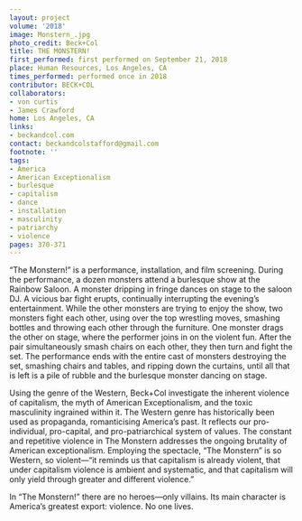 ```yaml
---
layout: project
volume: '2018'
image: Monstern_.jpg
photo_credit: Beck+Col
title: THE MONSTERN!
first_performed: first performed on September 21, 2018
place: Human Resources, Los Angeles, CA
times_performed: performed once in 2018
contributor: BECK+COL
collaborators:
- von curtis
- James Crawford
home: Los Angeles, CA
links:
- beckandcol.com
contact: beckandcolstafford@gmail.com
footnote: ''
tags:
- America
- American Exceptionalism
- burlesque
- capitalism
- dance
- installation
- masculinity
- patriarchy
- violence
pages: 370-371
---
```




“The Monstern!” is a performance, installation, and film screening. During the performance, a dozen monsters attend a burlesque show at the Rainbow Saloon. A monster dripping in fringe dances on stage to the saloon DJ. A vicious bar fight erupts, continually interrupting the evening’s entertainment. While the other monsters are trying to enjoy the show, two monsters fight each other, using over the top wrestling moves, smashing bottles and throwing each other through the furniture. One monster drags the other on stage, where the performer joins in on the violent fun. After the pair simultaneously smash chairs on each other, they then turn and fight the set. The performance ends with the entire cast of monsters destroying the set, smashing chairs and tables, and ripping down the curtains, until all that is left is a pile of rubble and the burlesque monster dancing on stage.

Using the genre of the Western, Beck+Col investigate the inherent violence of capitalism, the myth of American Exceptionalism, and the toxic masculinity ingrained within it. The Western genre has historically been used as propaganda, romanticising America’s past. It reflects our pro-individual, pro-capital, and pro-patriarchical system of values. The constant and repetitive violence in The Monstern addresses the ongoing brutality of American exceptionalism. Employing the spectacle, “The Monstern” is so Western, so violent—“it reminds us that capitalism is already violent, that under capitalism violence is ambient and systematic, and that capitalism will only yield through greater and different violence.”

In “The Monstern!” there are no heroes—only villains. Its main character is America’s greatest export: violence. No one lives.
